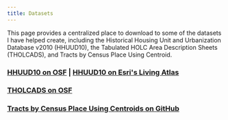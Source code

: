 ```yaml
---
title: Datasets
---
```


This page provides a centralized place to download to some of the datasets I have helped create, including the Historical Housing Unit and Urbanization Database v2010 (HHUUD10), the Tabulated HOLC Area Description Sheets (THOLCADS), and Tracts by Census Place Using Centroid.


### [HHUUD10 on OSF](https://osf.io/fzv5e/) | [HHUUD10 on Esri's Living Atlas](https://livingatlas.arcgis.com/en/browse/?q=hhuud10#q=hhuud10&d=2)

### [THOLCADS on OSF](https://osf.io/qytj8/)

### [Tracts by Census Place Using Centroids on GitHub](https://github.com/snmarkley1/Tracts-by-Census-Place-Using-Centroids)
